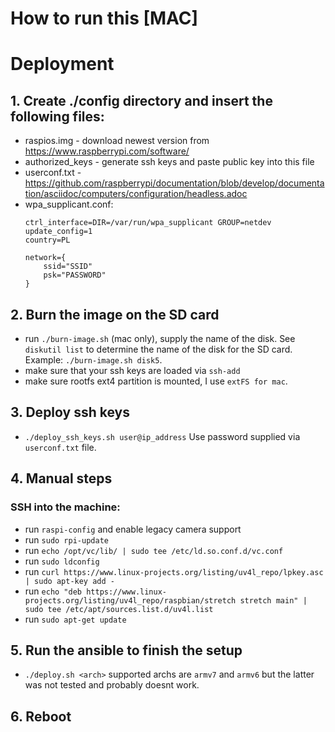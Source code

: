 # How to run this [MAC]

# Deployment

## 1. Create ./config directory and insert the following files:
- raspios.img - download newest version from https://www.raspberrypi.com/software/
- authorized_keys - generate ssh keys and paste public key into this file
- userconf.txt - https://github.com/raspberrypi/documentation/blob/develop/documentation/asciidoc/computers/configuration/headless.adoc
- wpa_supplicant.conf:
    ```
    ctrl_interface=DIR=/var/run/wpa_supplicant GROUP=netdev
    update_config=1
    country=PL

    network={
        ssid="SSID"
        psk="PASSWORD"
    }
    ```            

## 2. Burn the image on the SD card
- run ``./burn-image.sh`` (mac only), supply the name of the disk. See ``diskutil list`` to determine the 
  name of the disk for the SD card. Example: ``./burn-image.sh disk5``.
- make sure that your ssh keys are loaded via ``ssh-add``
- make sure rootfs ext4 partition is mounted, I use ```extFS for mac```.

## 3. Deploy ssh keys
- ``./deploy_ssh_keys.sh user@ip_address``
Use password supplied via ``userconf.txt`` file. 

## 4. Manual steps
### SSH into the machine:
- run ``raspi-config`` and enable legacy camera support
- run ``sudo rpi-update``
- run ``echo /opt/vc/lib/ | sudo tee /etc/ld.so.conf.d/vc.conf``
- run ``sudo ldconfig``
- run ``curl https://www.linux-projects.org/listing/uv4l_repo/lpkey.asc | sudo apt-key add -``
- run ``echo "deb https://www.linux-projects.org/listing/uv4l_repo/raspbian/stretch stretch main" | sudo tee /etc/apt/sources.list.d/uv4l.list``
- run ``sudo apt-get update``

## 5. Run the ansible to finish the setup
- ``./deploy.sh <arch>``
supported archs are ``armv7`` and ``armv6`` but the latter was not tested and probably doesnt work.

## 6. Reboot